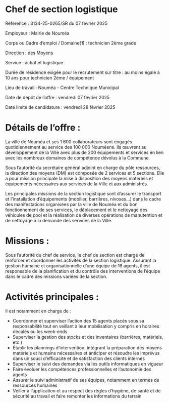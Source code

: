 # Chef de section logistique

Référence : 3134-25-0265/SR du 07 février 2025

Employeur : Mairie de Nouméa

Corps ou Cadre d’emploi / Domaine(1) : technicien 2ème grade

Direction : des Moyens

Service : achat et logistique

Durée de résidence exigée pour le recrutement sur titre : au moins égale à 10 ans pour technicien 2ème / équipement

Lieu de travail : Nouméa – Centre Technique Municipal

Date de dépôt de l’offre : vendredi 07 février 2025

Date limite de candidature : vendredi 28 février 2025

# Détails de l’offre :

La ville de Nouméa et ses 1 600 collaborateurs sont engagés quotidiennement au service des 100 000 Nouméens. Ils œuvrent au développement de la Ville avec plus de 200 équipements et services en lien avec les nombreux domaines de compétence dévolus à la Commune.

Sous l’autorité du secrétaire général adjoint en charge du pôle ressources, la direction des moyens (DM) est composée de 2 services et 5 sections. Elle a pour mission principale la mise à disposition des moyens matériels et équipements nécessaires aux services de la Ville et aux administrés.

Les principales missions de la section logistique sont d’assurer le transport et l'installation d’équipements (mobilier, barrières, nivoses…) dans le cadre des manifestations organisées par la ville de Nouméa et du bon fonctionnement de ses services, le déplacement et le nettoyage des véhicules de pool et la réalisation de diverses opérations de manutention et de nettoyage à la demande des services de la Ville.

# Missions :

Sous l’autorité du chef de service, le chef de section est chargé de renforcer et coordonner les activités de la section logistique. Assurant la gestion humaine et organisationnelle d’une équipe de 16 agents, il est responsable de la planification et du contrôle des interventions de l’équipe dans le cadre des missions variées de la section.

# Activités principales :

Il est notamment en charge de :

- Coordonner et superviser l’action des 15 agents placés sous sa responsabilité tout en veillant à leur mobilisation y compris en horaires décalés ou les week-ends
- Superviser la gestion des stocks et des inventaires (barrières, matériels, etc.)
- Établir les plannings d’intervention, intégrant la préparation des moyens matériels et humains nécessaires et anticiper et résoudre les imprévus dans un souci d’efficacité et de satisfaction des clients internes
- Superviser le suivi des demandes via les outils informatiques en vigueur
- Faire évoluer les compétences professionnelles et l’autonomie des agents
- Assurer le suivi administratif de ses équipes, notamment en termes de ressources humaines
- Veiller à l’application et au respect des règles d’hygiène, de santé et de sécurité au travail et faire remonter les informations du terrain